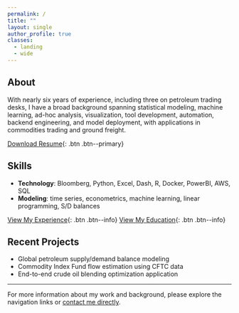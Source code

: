 ```yaml
---
permalink: /
title: ""
layout: single
author_profile: true
classes:
  - landing
  - wide
---
```



## About

With nearly six years of experience, including three on petroleum trading desks, I have a broad background spanning statistical modeling, machine learning, ad-hoc analysis, visualization, tool development, automation, backend engineering, and model deployment, with applications in commodities trading and ground freight.


[<i class="fas fa-download" aria-hidden="true"></i> Download Resume](https://drive.google.com/file/d/1fyzhAMVyj1bv5tI_NvzdC0Z_P1SN0ca4/view?usp=drive_link){: .btn .btn--primary}


## Skills

- **Technology**: Bloomberg, Python, Excel, Dash, R, Docker, PowerBI, AWS, SQL
- **Modeling**: time series, econometrics, machine learning, linear programming, S/D balances


[View My Experience](/experience/){: .btn .btn--info} [View My Education](/education/){: .btn .btn--info}

## Recent Projects

- Global petroleum supply/demand balance modeling
- Commodity Index Fund flow estimation using CFTC data
- End-to-end crude oil blending optimization application

---

For more information about my work and background, please explore the navigation links or [contact me directly](mailto:csprock@gmail.com).